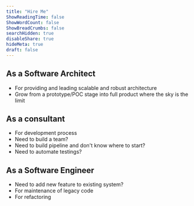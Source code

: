 ```yaml
---
title: "Hire Me"
ShowReadingTime: false
ShowWordCount: false
ShowBreadCrumbs: false
searchHidden: true
disableShare: true
hideMeta: true
draft: false
---
```


## As a Software Architect
- For providing and leading scalable and robust architecture
- Grow from a prototype/POC stage into full product where the sky is the limit

## As a consultant
- For development process
- Need to build a team? 
- Need to build pipeline and don't know where to start?
- Need to automate testings?

## As a Software Engineer
- Need to add new feature to existing system?
- For maintenance of legacy code
- For refactoring

